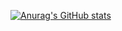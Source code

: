 [![Anurag's GitHub stats](https://github-readme-stats.vercel.app/api?username=coolCicada)](https://github.com/anuraghazra/github-readme-stats)
